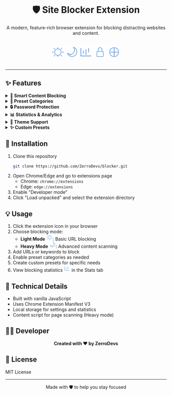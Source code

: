<div align="center">
	<h1>🛡️ Site Blocker Extension</h1>
	<p>A modern, feature-rich browser extension for blocking distracting websites and content.</p>
	<br>
	<div>
		<img src="Github/light-mode.svg" width="40" alt="Light Mode" title="Light Mode">
		<img src="Github/dark-mode.svg" width="40" alt="Dark Mode" title="Dark Mode">
		<img src="Github/stats.svg" width="40" alt="Statistics" title="Statistics">
		<img src="Github/lock.svg" width="40" alt="Security" title="Security">
		<img src="Github/custom.svg" width="40" alt="Custom Presets" title="Custom Presets">
	</div>
	<br>
</div>

---

## ✨ Features

<details>
<summary><b>🚫 Smart Content Blocking</b></summary>

- **Light Mode**: URL and search term blocking
- **Heavy Mode**: Full content scanning and embedded link detection
</details>

<details>
<summary><b>🎯 Preset Categories</b></summary>

- Adult Content Blocker
- Social Media Blocker
- Gaming Sites Blocker
- Gambling Sites Blocker
</details>

<details>
<summary><b>🔒 Password Protection</b></summary>

- Lock presets with password protection
- Prevent unauthorized changes
</details>

<details>
<summary><b>📊 Statistics & Analytics</b></summary>

- Track blocked attempts
- View blocking patterns
- Top blocked sites analytics
- Category-wise statistics
</details>

<details>
<summary><b>🎨 Theme Support</b></summary>

- Light and Dark theme options
- Modern, clean interface
</details>

<details>
<summary><b>✨ Custom Presets</b></summary>

- Create personalized blocking rules
- Combine keywords and domain rules
- Flexible rule management
</details>

## 🚀 Installation

1. Clone this repository
	 ```bash
	 git clone https://github.com/ZerroDevs/blocker.git
	 ```
2. Open Chrome/Edge and go to extensions page
	 - Chrome: `chrome://extensions`
	 - Edge: `edge://extensions`
3. Enable "Developer mode"
4. Click "Load unpacked" and select the extension directory

## 💡 Usage

1. Click the extension icon in your browser
2. Choose blocking mode:
	 - **Light Mode** <img src="Github/light-mode.svg" width="20">: Basic URL blocking
	 - **Heavy Mode** <img src="Github/dark-mode.svg" width="20">: Advanced content scanning
3. Add URLs or keywords to block
4. Enable preset categories as needed
5. Create custom presets for specific needs
6. View blocking statistics <img src="Github/stats.svg" width="20"> in the Stats tab

## 🔧 Technical Details

- Built with vanilla JavaScript
- Uses Chrome Extension Manifest V3
- Local storage for settings and statistics
- Content script for page scanning (Heavy mode)

## 👨‍💻 Developer

<div align="center">
	<b>Created with ❤️ by ZerroDevs</b>
</div>

## 📝 License

MIT License

---

<div align="center">
	Made with 🛡️ to help you stay focused
</div>